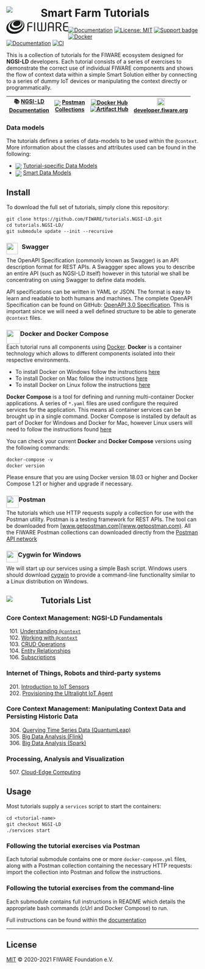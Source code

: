 # Smart Farm Tutorials[<img src="https://img.shields.io/badge/NGSI-LD-d6604d.svg" width="90"  align="left" />]("https://www.etsi.org/deliver/etsi_gs/CIM/001_099/009/01.03.01_60/gs_cim009v010301p.pdf)[<img src="docs/img/logo.png" align="left" width="162">](https://www.fiware.org/)<br/>

[![Documentation](https://nexus.lab.fiware.org/repository/raw/public/badges/chapters/documentation.svg)](https://ngsi-ld-tutorials.rtfd.io)
[![License: MIT](https://img.shields.io/github/license/fiware/tutorials.Step-by-Step.svg)](https://opensource.org/licenses/MIT)
[![Support badge](https://img.shields.io/badge/tag-fiware-orange.svg?logo=stackoverflow)](https://stackoverflow.com/questions/tagged/fiware)
[![Docker](https://img.shields.io/docker/pulls/fiware/tutorials.ngsi-ld.svg)](https://hub.docker.com/r/fiware/tutorials.ngsi-ld/)
<br> [![Documentation](https://img.shields.io/readthedocs/ngsi-ld-tutorials.svg)](https://ngsi-ld-tutorials.rtfd.io)
[![CI](https://github.com/FIWARE/tutorials.NGSI-LD/workflows/CI/badge.svg)](https://github.com/FIWARE/tutorials.NGSI-LD/actions?query=workflow%3ACI)

This is a collection of tutorials for the FIWARE ecosystem designed for **NGSI-LD** developers. Each tutorial consists
of a series of exercises to demonstrate the correct use of individual FIWARE components and shows the flow of context
data within a simple Smart Solution either by connecting to a series of dummy IoT devices or manipulating the context
directly or programmatically.

| :books: [NGSI-LD<br>Documentation](https://ngsi-ld-tutorials.rtfd.io/) | <img src="https://assets.getpostman.com/common-share/postman-logo-stacked.svg" align="center" height="25"> [Postman<br>Collections](https://explore.postman.com/team/3mM5EY6ChBYp9D) | [![Docker Hub](https://nexus.lab.fiware.org/repository/raw/public/badges/docker/fiware.svg)](https://hub.docker.com/u/fiware) <br> [![Artifact Hub](https://img.shields.io/endpoint?url=https://artifacthub.io/badge/repository/fiware)](https://artifacthub.io/packages/search?repo=fiware) | <img src="https://fiware.github.io/catalogue/img/fiware-emoji.png" height="20px" width="20px"/><br/> [**developer.&ZeroWidthSpace;fiware.org**](https://www.fiware.org/developers/) |
| ---------------------------------------------------------------------- | ------------------------------------------------------------------------------------------------------------------------------------------------------------------------------------ | -------------------------------------------------------------------------------------------------------------------------------------------------------------------------------------------------------------------------------------------------------------------------------------------- | ----------------------------------------------------------------------------------------------------------------------------------------------------------------------------------- |

<h3>Data models</h3>

The tutorials defines a series of data-models to be used within the `@context`. More information about the  classes and attributes 
used can be found in the following:

-   <img src="https://json-ld.org/favicon.ico" align="center" height="25"> [Tutorial-specific Data Models](https://ngsi-ld-tutorials.readthedocs.io/en/latest/datamodels.html)
-   <img src="https://json-ld.org/favicon.ico" align="center" height="25"> [Smart Data Models](https://smartdatamodels.org) 

## Install

To download the full set of tutorials, simply clone this repository:

```console
git clone https://github.com/FIWARE/tutorials.NGSI-LD.git
cd tutorials.NGSI-LD/
git submodule update --init --recursive
```

### Swagger <img src="https://static1.smartbear.co/swagger/media/assets/swagger_fav.png" align="left"  height="30" width="30" style="border-right-style:solid; border-right-width:10px; border-color:transparent; background: transparent">

The OpenAPI Specification (commonly known as Swagger) is an API description format for REST APIs. A Swaggger spec allows
you to describe an entire API (such as NGSI-LD itself) however in this tutorial we shall be concentrating on using
Swagger to define data models.

API specifications can be written in YAML or JSON. The format is easy to learn and readable to both humans and machines.
The complete OpenAPI Specification can be found on GitHub:
[OpenAPI 3.0 Specification](https://github.com/OAI/OpenAPI-Specification/blob/master/versions/3.0.2.md). This is
important since we will need a well defined structure to be able to generate `@context` files.

### Docker and Docker Compose <img src="https://www.docker.com/favicon.ico" align="left"  height="36" width="36">

Each tutorial runs all components using [Docker](https://www.docker.com). **Docker** is a container technology which
allows to different components isolated into their respective environments.

-   To install Docker on Windows follow the instructions [here](https://docs.docker.com/docker-for-windows/)
-   To install Docker on Mac follow the instructions [here](https://docs.docker.com/docker-for-mac/)
-   To install Docker on Linux follow the instructions [here](https://docs.docker.com/install/)

**Docker Compose** is a tool for defining and running multi-container Docker applications. A series of `*.yaml` files
are used configure the required services for the application. This means all container services can be brought up in a
single command. Docker Compose is installed by default as part of Docker for Windows and Docker for Mac, however Linux
users will need to follow the instructions found [here](https://docs.docker.com/compose/install/)

You can check your current **Docker** and **Docker Compose** versions using the following commands:

```console
docker-compose -v
docker version
```

Please ensure that you are using Docker version 18.03 or higher and Docker Compose 1.21 or higher and upgrade if
necessary.

### Postman <img src="https://www.postman.com/favicon-32x32.png" align="left"  height="32" width="32">

The tutorials which use HTTP requests supply a collection for use with the Postman utility. Postman is a testing
framework for REST APIs. The tool can be downloaded from [www.getpostman.com](www.getpostman.com). All the FIWARE
Postman collections can downloaded directly from the
[Postman API network](https://explore.postman.com/team/3mM5EY6ChBYp9D)

### Cygwin for Windows <img src="https://www.cygwin.com/favicon.ico" align="left"  height="30" width="30">

We will start up our services using a simple Bash script. Windows users should download [cygwin](http://www.cygwin.com/)
to provide a command-line functionality similar to a Linux distribution on Windows.

## Tutorials List[<img src="https://img.shields.io/badge/NGSI-LD-d6604d.svg" width="90"  align="left" />]("https://www.etsi.org/deliver/etsi_gs/CIM/001_099/009/01.03.01_60/gs_cim009v010301p.pdf)

### Core Context Management: NGSI-LD Fundamentals

&nbsp; 101. [Understanding `@context`](https://github.com/FIWARE/tutorials.Understanding-At-Context)<br/> &nbsp; 102.
[Working with `@context`](https://github.com/FIWARE/tutorials.Getting-Started/tree/NGSI-LD)<br/> &nbsp; 103.
[CRUD Operations](https://github.com/FIWARE/tutorials.CRUD-Operations/tree/NGSI-LD)<br/> &nbsp; 104.
[Entity Relationships](https://github.com/FIWARE/tutorials.Entity-Relationships/tree/NGSI-LD)<br/>&nbsp; 106.
[Subscriptions](https://github.com/FIWARE/tutorials.Subscriptions/tree/NGSI-LD)<br/>

### Internet of Things, Robots and third-party systems

&nbsp; 201. [Introduction to IoT Sensors](https://github.com/FIWARE/tutorials.IoT-Sensors/tree/NGSI-LD)<br/> &nbsp; 202.
[Provisioning the Ultralight IoT Agent](https://github.com/FIWARE/tutorials.IoT-Agent/tree/NGSI-LD)<br/>

### Core Context Management: Manipulating Context Data and Persisting Historic Data

&nbsp; 304.
[Querying Time Series Data (QuantumLeap)](https://github.com/FIWARE/tutorials.Time-Series-Data/tree/NGSI-LD)<br/>
&nbsp; 305. [Big Data Analysis (Flink)](https://github.com/FIWARE/tutorials.Big-Data-Flink/tree/NGSI-LD)<br/>
&nbsp; 306. [Big Data Analysis (Spark)](https://github.com/FIWARE/tutorials.Big-Data-Spark/tree/NGSI-LD)

### Processing, Analysis and Visualization

&nbsp; 507. [Cloud-Edge Computing](https://github.com/FIWARE/tutorials.Edge-Computing/tree/NGSI-LD)<br>

## Usage

Most tutorials supply a `services` script to start the containers:

```console
cd <tutorial-name>
git checkout NGSI-LD
./services start
```

### Following the tutorial exercises via Postman

Each tutorial submodule contains one or more `docker-compose.yml` files, along with a Postman collection containing the
necessary HTTP requests: import the collection into Postman and follow the instructions.

### Following the tutorial exercises from the command-line

Each submodule contains full instructions in README which details the appropriate bash commands (cUrl and Docker
Compose) to run.

Full instructions can be found within the [documentation](https://ngsi-ld-tutorials.rtfd.io/)

---

## License

[MIT](LICENSE) © 2020-2021 FIWARE Foundation e.V.

